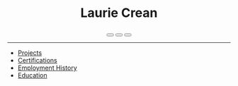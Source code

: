 <center>

# Laurie Crean


<a href="http://linkedin.com/in/lcrean" target="_blank"><button class="sidebar-btn linkedin-btn"><i class="fa fa-linkedin"></i> </button></a> <a href="http://github.com/lmcrean" target="_blank"><button class="sidebar-btn github-btn"><i class="fa fa-github"></i> </button></a> <a href="mailto:lmcrean@gmail.com" target="_blank" ><button class="sidebar-btn email-btn"><i class="fa fa-envelope"></i> </button></a>

</center>

***

* [Projects](/README.md)
* [Certifications](/certifications)
* [Employment History](/experience)
* [Education](/education)

